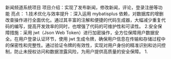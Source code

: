 新闻频道系统项目
项目介绍：实现了发布新闻，修改新闻，评论，登录注册等功能
亮点：
1.技术优化与效率提升：深入运用 mybatisplus 依赖，对数据库的增删改查操作进行全面优化。通过其丰富的注解和便捷的代码生成器，大幅减少重复代码的编写，提高开发效率的同时，也增强了代码的可维护性和可读性。
2.安全保障措施：采用 jwt（Json Web Token）进行加密操作，全方位保障用户数据安全。在用户登录认证环节，使用 jwt 生成令牌，确保用户信息在传输和存储过程中的保密性和完整性。通过验证令牌的有效性，实现对用户身份的精准识别和访问控制，防止未授权访问和数据泄露风险，为用户提供高质量的安全保障。
1.

